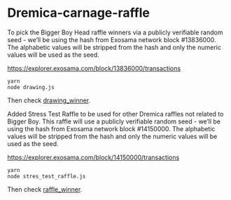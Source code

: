 # Dremica-carnage-raffle

To pick the Bigger Boy Head raffle winners via a publicly verifiable random seed - we’ll be using the hash from Exosama network block #13836000. The alphabetic values will be stripped from the hash and only the numeric values will be used as the seed.

https://explorer.exosama.com/block/13836000/transactions

```
yarn
node drawing.js
```

Then check [drawing_winner](./drawing_winner.json).

Added Stress Test Raffle to be used for other Dremica raffles not related to Bigger Boy.  This raffle will use a publicly verifiable random seed - we’ll be using the hash from Exosama network block #14150000.  The alphabetic values will be stripped from the hash and only the numeric values will be used as the seed.

https://explorer.exosama.com/block/14150000/transactions

```
yarn
node stres_test_raffle.js
```

Then check [raffle_winner](./raffle_winner.json).